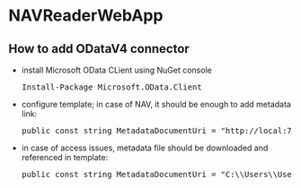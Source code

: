 # NAVReaderWebApp
## How to add ODataV4 connector
- install Microsoft OData CLient using NuGet console
  <pre>Install-Package Microsoft.OData.Client</pre>
- configure template; in case of NAV, it should be enough to add metadata link:
  <pre>public const string MetadataDocumentUri = "http://local:7048/DynamicsNAV100/ODataV4/$metadata";</pre>
- in case of access issues, metadata file should be downloaded and referenced in template:
  <pre>public const string MetadataDocumentUri = "C:\\Users\\Username\\Documents\\metadata.xml";</pre>
